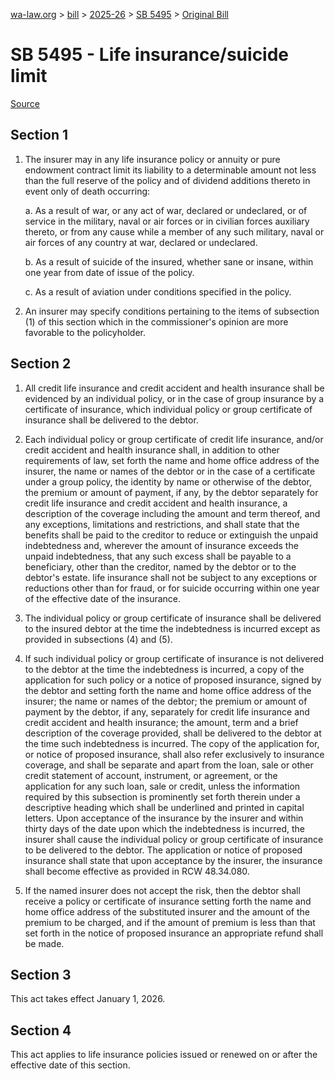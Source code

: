 [wa-law.org](/) > [bill](/bill/) > [2025-26](/bill/2025-26/) > [SB 5495](/bill/2025-26/sb/5495/) > [Original Bill](/bill/2025-26/sb/5495/1/)

# SB 5495 - Life insurance/suicide limit

[Source](http://lawfilesext.leg.wa.gov/biennium/2025-26/Pdf/Bills/Senate%20Bills/5495.pdf)

## Section 1
1. The insurer may in any life insurance policy or annuity or pure endowment contract limit its liability to a determinable amount not less than the full reserve of the policy and of dividend additions thereto in event only of death occurring:

    a. As a result of war, or any act of war, declared or undeclared, or of service in the military, naval or air forces or in civilian forces auxiliary thereto, or from any cause while a member of any such military, naval or air forces of any country at war, declared or undeclared.

    b. As a result of suicide of the insured, whether sane or insane, within one year from date of issue of the policy.

    c. As a result of aviation under conditions specified in the policy.

2. An insurer may specify conditions pertaining to the items of subsection (1) of this section which in the commissioner's opinion are more favorable to the policyholder.

## Section 2
1. All credit life insurance and credit accident and health insurance shall be evidenced by an individual policy, or in the case of group insurance by a certificate of insurance, which individual policy or group certificate of insurance shall be delivered to the debtor.

2. Each individual policy or group certificate of credit life insurance, and/or credit accident and health insurance shall, in addition to other requirements of law, set forth the name and home office address of the insurer, the name or names of the debtor or in the case of a certificate under a group policy, the identity by name or otherwise of the debtor, the premium or amount of payment, if any, by the debtor separately for credit life insurance and credit accident and health insurance, a description of the coverage including the amount and term thereof, and any exceptions, limitations and restrictions, and shall state that the benefits shall be paid to the creditor to reduce or extinguish the unpaid indebtedness and, wherever the amount of insurance exceeds the unpaid indebtedness, that any such excess shall be payable to a beneficiary, other than the creditor, named by the debtor or to the debtor's estate.  life insurance shall not be subject to any exceptions or reductions other than for fraud, or for suicide occurring within one year of the effective date of the insurance.

3. The individual policy or group certificate of insurance shall be delivered to the insured debtor at the time the indebtedness is incurred except as provided in subsections (4) and (5).

4. If such individual policy or group certificate of insurance is not delivered to the debtor at the time the indebtedness is incurred, a copy of the application for such policy or a notice of proposed insurance, signed by the debtor and setting forth the name and home office address of the insurer; the name or names of the debtor; the premium or amount of payment by the debtor, if any, separately for credit life insurance and credit accident and health insurance; the amount, term and a brief description of the coverage provided, shall be delivered to the debtor at the time such indebtedness is incurred. The copy of the application for, or notice of proposed insurance, shall also refer exclusively to insurance coverage, and shall be separate and apart from the loan, sale or other credit statement of account, instrument, or agreement, or the application for any such loan, sale or credit, unless the information required by this subsection is prominently set forth therein under a descriptive heading which shall be underlined and printed in capital letters. Upon acceptance of the insurance by the insurer and within thirty days of the date upon which the indebtedness is incurred, the insurer shall cause the individual policy or group certificate of insurance to be delivered to the debtor. The application or notice of proposed insurance shall state that upon acceptance by the insurer, the insurance shall become effective as provided in RCW 48.34.080.

5. If the named insurer does not accept the risk, then the debtor shall receive a policy or certificate of insurance setting forth the name and home office address of the substituted insurer and the amount of the premium to be charged, and if the amount of premium is less than that set forth in the notice of proposed insurance an appropriate refund shall be made.

## Section 3
This act takes effect January 1, 2026.

## Section 4
This act applies to life insurance policies issued or renewed on or after the effective date of this section.
